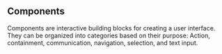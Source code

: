 ## Components

Components are interactive building blocks for creating a user interface.
They can be organized into categories based on their purpose: Action, containment, 
communication, navigation, selection, and text input.